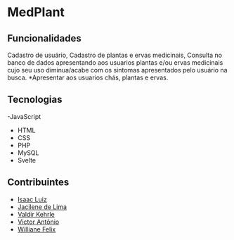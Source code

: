 # MedPlant


## Funcionalidades 

Cadastro de usuário, Cadastro de plantas e ervas medicinais, Consulta no banco de dados apresentando aos usuarios plantas e/ou ervas medicinais cujo seu uso diminua/acabe com os sintomas apresentados pelo usuário na busca.
*Apresentar aos usuarios chás, plantas e ervas.

## Tecnologias

-JavaScript
- HTML
- CSS
- PHP
- MySQL
- Svelte

## Contribuintes 

- <a href="https://github.com/IsaacLuiz88"> Isaac Luiz </a>
- <a href="https://github.com/jacilima"> Jacilene de Lima </a>
- <a href="https://github.com/Kehrle"> Valdir Kehrle </a>
- <a href="https://github.com/victor16042002"> Victor Antônio </a>
- <a href="https://github.com/willyfelix"> Williane Felix </a>   
